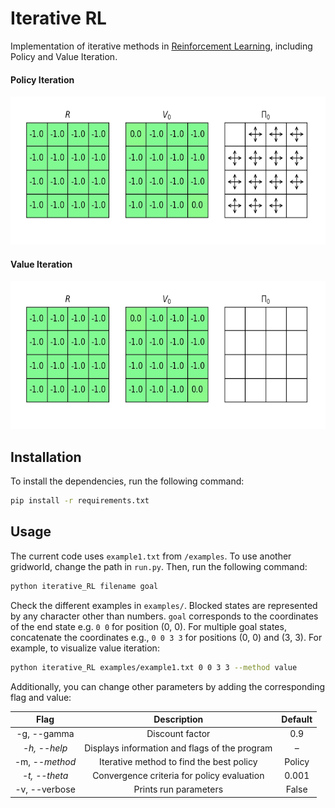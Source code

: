 # Iterative RL
Implementation of iterative methods in [Reinforcement Learning](https://en.wikipedia.org/wiki/Reinforcement_learning), including Policy and Value Iteration.

#### Policy Iteration

<p align="center">
    <img width="580" height="237" src="images/policy_iteration.gif">
</p>


#### Value Iteration

<p align="center">
    <img width="580" height="237" src="images/value_iteration.gif">
</p>


## Installation

To install the dependencies, run the following command:

```bash
pip install -r requirements.txt
```


## Usage

The current code uses `example1.txt` from `/examples`. To use another gridworld, change the path in `run.py`. Then, run the following command:

```bash
python iterative_RL filename goal
```

Check the different examples in `examples/`. Blocked states are represented by any character other than numbers. `goal` corresponds to the coordinates of the end state e.g. `0 0` for position (0, 0). For multiple goal states, concatenate the coordinates e.g.,  `0 0 3 3` for positions (0, 0) and (3, 3). For example, to visualize value iteration:

```bash
python iterative_RL examples/example1.txt 0 0 3 3 --method value
```

Additionally, you can change other parameters by adding the corresponding flag and value:

|      Flag      |                  Description                  | Default |
| :------------: | :-------------------------------------------: | :-----: |
|  -g, --gamma   |                Discount factor                |   0.9   |
|  _-h, --help_  | Displays information and flags of the program |    –    |
| -m, --_method_ |   Iterative method to find the best policy    | Policy  |
| _-t, --theta_  |  Convergence criteria for policy evaluation   |  0.001  |
| -v, --verbose  |             Prints run parameters             |  False  |

